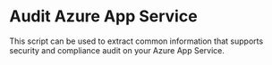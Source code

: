 # Audit Azure App Service

This script can be used to extract common information that supports security and compliance audit on your Azure App Service. 